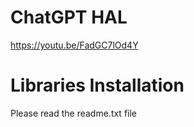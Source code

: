 # ChatGPT HAL

https://youtu.be/FadGC7lOd4Y

# Libraries Installation
Please read the readme.txt file
